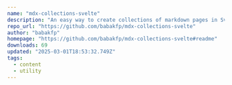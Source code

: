 ```yaml
---
name: "mdx-collections-svelte"
description: "An easy way to create collections of markdown pages in SvelteKit."
repo_url: "https://github.com/babakfp/mdx-collections-svelte"
author: "babakfp"
homepage: "https://github.com/babakfp/mdx-collections-svelte#readme"
downloads: 69
updated: "2025-03-01T18:53:32.749Z"
tags: 
  - content
  - utility
---
```

